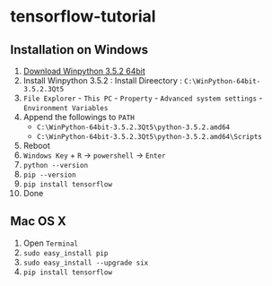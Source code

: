 # tensorflow-tutorial
## Installation on Windows
1. [Download Winpython 3.5.2 64bit](https://sourceforge.net/projects/winpython/files/WinPython_3.5/3.5.2.3/WinPython-64bit-3.5.2.3Qt5.exe/download)
1. Install Winpython 3.5.2 : Install Direectory : `C:\WinPython-64bit-3.5.2.3Qt5`
1. `File Explorer` - `This PC` - `Property` - `Advanced system settings` - `Environment Variables`
1. Append the followings to `PATH`
    - `C:\WinPython-64bit-3.5.2.3Qt5\python-3.5.2.amd64`
    - `C:\WinPython-64bit-3.5.2.3Qt5\python-3.5.2.amd64\Scripts`
1. Reboot
1. `Windows Key` + `R` -> `powershell` -> `Enter`
1. `python --version`
1. `pip --version`
1. `pip install tensorflow`
1. Done

## Mac OS X
1. Open `Terminal`
1. `sudo easy_install pip`
1. `sudo easy_install --upgrade six`
1. `pip install tensorflow`
